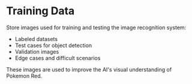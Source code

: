 # Training Data

Store images used for training and testing the image recognition system:

- Labeled datasets
- Test cases for object detection
- Validation images
- Edge cases and difficult scenarios

These images are used to improve the AI's visual understanding of Pokemon Red.